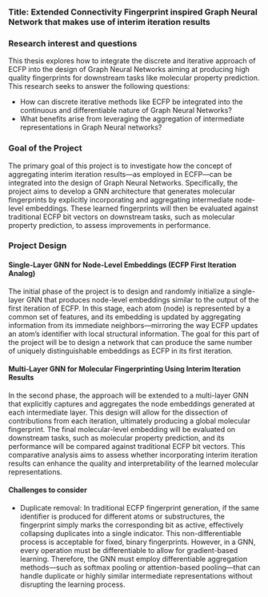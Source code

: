 ### **Title:** Extended Connectivity Fingerprint inspired Graph Neural Network that makes use of interim iteration results
### **Research interest and questions** 
This thesis explores how to integrate the discrete and iterative approach of ECFP into the design of Graph Neural Networks aiming at producing high quality fingerprints for downstream tasks like molecular property prediction. This research seeks to answer the following questions:
- How can discrete iterative methods like ECFP be integrated into the continuous and differentiable nature of Graph Neural Networks?
- What benefits arise from leveraging the aggregation of intermediate representations in Graph Neural networks?
### **Goal of the Project**

The primary goal of this project is to investigate how the concept of aggregating interim iteration results—as employed in ECFP—can be integrated into the design of Graph Neural Networks. Specifically, the project aims to develop a GNN architecture that generates molecular fingerprints by explicitly incorporating and aggregating intermediate node-level embeddings. These learned fingerprints will then be evaluated against traditional ECFP bit vectors on downstream tasks, such as molecular property prediction, to assess improvements in performance.
### **Project Design**

#### Single-Layer GNN for Node-Level Embeddings (ECFP First Iteration Analog)

The initial phase of the project is to design and randomly initialize a single-layer GNN that produces node-level embeddings similar to the output of the first iteration of ECFP. In this stage, each atom (node) is represented by a common set of features, and its embedding is updated by aggregating information from its immediate neighbors—mirroring the way ECFP updates an atom’s identifier with local structural information. The goal for this part of the project will be to design a network that can produce the same number of uniquely distinguishable embeddings as ECFP in its first iteration.

#### Multi-Layer GNN for Molecular Fingerprinting Using Interim Iteration Results

In the second phase, the approach will be extended to a multi-layer GNN that explicitly captures and aggregates the node embeddings generated at each intermediate layer. This design will allow for the dissection of contributions from each iteration, ultimately producing a global molecular fingerprint. The final molecular-level embedding will be evaluated on downstream tasks, such as molecular property prediction, and its performance will be compared against traditional ECFP bit vectors. This comparative analysis aims to assess whether incorporating interim iteration results can enhance the quality and interpretability of the learned molecular representations.

#### Challenges to consider
- Duplicate removal:
	 In traditional ECFP fingerprint generation, if the same identifier is produced for different atoms or substructures, the fingerprint simply marks the corresponding bit as active, effectively collapsing duplicates into a single indicator. This non-differentiable process is acceptable for fixed, binary fingerprints. However, in a GNN, every operation must be differentiable to allow for gradient-based learning. Therefore, the GNN must employ differentiable aggregation methods—such as softmax pooling or attention-based pooling—that can handle duplicate or highly similar intermediate representations without disrupting the learning process.
